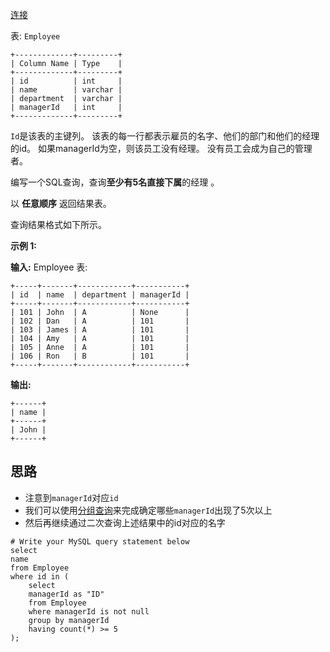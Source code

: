 [连接](https://leetcode.cn/problems/managers-with-at-least-5-direct-reports/description/)

表: `Employee`

```mysql
+-------------+---------+
| Column Name | Type    |
+-------------+---------+
| id          | int     |
| name        | varchar |
| department  | varchar |
| managerId   | int     |
+-------------+---------+
```
`Id`是该表的主键列。
该表的每一行都表示雇员的名字、他们的部门和他们的经理的id。
如果managerId为空，则该员工没有经理。
没有员工会成为自己的管理者。

编写一个SQL查询，查询**至少有5名直接下属**的经理 。

以 **任意顺序** 返回结果表。

查询结果格式如下所示。

**示例 1:**

**输入:** 
Employee 表:
```mysql
+-----+-------+------------+-----------+
| id  | name  | department | managerId |
+-----+-------+------------+-----------+
| 101 | John  | A          | None      |
| 102 | Dan   | A          | 101       |
| 103 | James | A          | 101       |
| 104 | Amy   | A          | 101       |
| 105 | Anne  | A          | 101       |
| 106 | Ron   | B          | 101       |
+-----+-------+------------+-----------+
```
**输出:** 
```mysql
+------+
| name |
+------+
| John |
+------+
```

## 思路

- 注意到`managerId`对应`id`
- 我们可以使用[分组查询](SQL/5.DQL#5.4分组查询)来完成确定哪些`managerId`出现了5次以上
- 然后再继续通过二次查询上述结果中的id对应的名字

```mysql
# Write your MySQL query statement below 
select 
name 
from Employee 
where id in ( 
	select 
	managerId as "ID" 
	from Employee 
	where managerId is not null 
	group by managerId 
	having count(*) >= 5 
);
```


